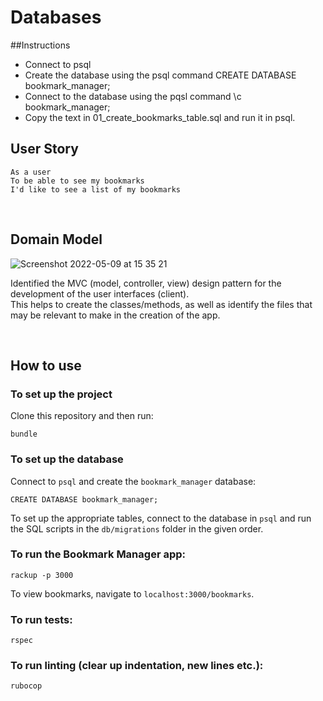 # Databases

##Instructions
- Connect to psql
- Create the database using the psql command CREATE DATABASE bookmark_manager;
- Connect to the database using the pqsl command \c bookmark_manager;
- Copy the text in 01_create_bookmarks_table.sql and run it in psql. 

## User Story
```
As a user
To be able to see my bookmarks
I'd like to see a list of my bookmarks
```
<br>

## Domain Model

![Screenshot 2022-05-09 at 15 35 21](https://user-images.githubusercontent.com/58693804/167434450-912649f8-b31b-4554-95ba-abf046ecfc24.png)

Identified the MVC (model, controller, view) design pattern for the development of the user interfaces (client). <br>
This helps to create the classes/methods, as well as identify the files that may be relevant to make in the creation of the app.

<br>

## How to use

### To set up the project

Clone this repository and then run:

```
bundle
```

### To set up the database

Connect to `psql` and create the `bookmark_manager` database:

```
CREATE DATABASE bookmark_manager;
```

To set up the appropriate tables, connect to the database in `psql` and run the SQL scripts in the `db/migrations` folder in the given order.

### To run the Bookmark Manager app:

```
rackup -p 3000
```

To view bookmarks, navigate to `localhost:3000/bookmarks`.

### To run tests:

``` 
rspec
```

### To run linting (clear up indentation, new lines etc.):

```
rubocop
```


